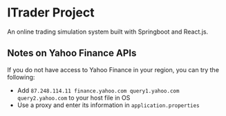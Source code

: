 # ITrader Project

An online trading simulation system built with Springboot and React.js.

## Notes on Yahoo Finance APIs
If you do not have access to Yahoo Finance in your region, you can try the following:

- Add `87.248.114.11 finance.yahoo.com query1.yahoo.com query2.yahoo.com` to your host file in OS
- Use a proxy and enter its information in `application.properties`
